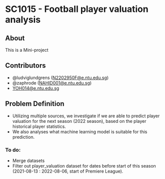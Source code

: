 # SC1015 - Football player valuation analysis
## About
This is a Mini-project 

## Contributors
- @ludviglundgrens (N2202950F@e.ntu.edu.sg)
- @zaphrode (NAHID001@e.ntu.edu.sg)
- YOH014@e.ntu.edu.sg

## Problem Definition
- Utilizing multiple sources, we investigate if we are able to predict player valuation for the next season (2022 season), based on the player historical  player statistics. 
- We also analyses what machine learning model is suitable for this prediction.

### To do:
- Merge datasets
- Filter out player_valuation dataset for dates before start of this season (2021-08-13 : 2022-08-06, start of Premiere League). 
